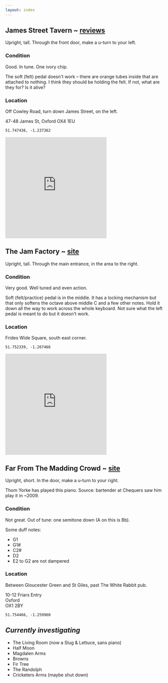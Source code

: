 ```yaml
---
layout: index
---
```


## James Street Tavern ~ [reviews](http://www.tripadvisor.co.uk/ShowUserReviews-g186361-d4494972-r193849394-The_James_Street_Tavern-Oxford_Oxfordshire_England.html)

Upright, tall. Through the front door, make a u-turn to your left.

### Condition

Good. In tune. One ivory chip.

The soft (felt) pedal doesn't work – there are orange tubes inside that are attached to nothing. I think they should be holding the felt. If not, what are they for? Is it alive?

### Location

Off Cowley Road, turn down James Street, on the left.

47-48 James St, Oxford OX4 1EU

`51.747436, -1.237362`

<iframe class="vine-embed" src="https://vine.co/v/M0WMpYTebmp/embed/postcard" width="320" height="320" frameborder="0"></iframe><script async src="//platform.vine.co/static/scripts/embed.js" charset="utf-8"></script>



## The Jam Factory ~ [site](http://www.thejamfactoryoxford.com/)

Upright, tall. Through the main entrance, in the area to the right.

### Condition

Very good. Well tuned and even action.

Soft (felt/practice) pedal is in the middle. It has a locking mechanism but that only softens the octave above middle C and a few other notes. Hold it down all the way to work across the whole keyboard. Not sure what the left pedal is meant to do but it doesn't work.

### Location

Frides Wide Square, south east corner.

`51.752339, -1.267466`

<iframe class="vine-embed" src="https://vine.co/v/M2EDKgWbbwO/embed/postcard" width="320" height="320" frameborder="0"></iframe><script async src="//platform.vine.co/static/scripts/embed.js" charset="utf-8"></script>



## Far From The Madding Crowd ~ [site](http://www.maddingcrowd.co.uk/)

Upright, short. In the door, make a u-turn to your right.

Thom Yorke has played this piano. Source: bartender at Chequers saw him play it in ~2009.

### Condition

Not great. Out of tune: one semitone down (A on this is Bb).

Some duff notes:

- G1
- G1#
- C2#
- D2
- E2 to G2 are not dampered

### Location

Between Gloucester Green and St Giles, past The White Rabbit pub.

10-12 Friars Entry<br>
Oxford<br>
OX1 2BY

`51.754466, -1.259960`



## *Currently investigating*

- The Living Room (now a Slug & Lettuce, sans piano)
- Half Moon
- Magdalen Arms
- Browns
- Fir Tree
- The Randolph
- Cricketers Arms (maybe shut down)
